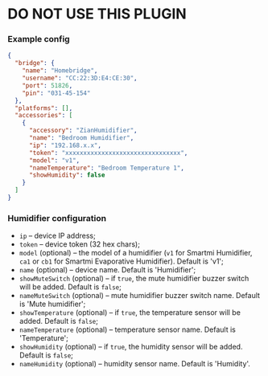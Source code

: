 # DO NOT USE THIS PLUGIN

### Example config

```json
{
  "bridge": {
    "name": "Homebridge",
    "username": "CC:22:3D:E4:CE:30",
    "port": 51826,
    "pin": "031-45-154"
  },
  "platforms": [],
  "accessories": [
    {
      "accessory": "ZianHumidifier",
      "name": "Bedroom Humidifier",
      "ip": "192.168.x.x",
      "token": "xxxxxxxxxxxxxxxxxxxxxxxxxxxxxxxx",
      "model": "v1",
      "nameTemperature": "Bedroom Temperature 1",
      "showHumidity": false
    }
  ]
}
```

### Humidifier configuration

- `ip` – device IP address;
- `token` – device token (32 hex chars);
- `model` (optional) – the model of a humidifier (`v1` for Smartmi Humidifier, `ca1` or `cb1` for Smartmi Evaporative Humidifier). Default is 'v1';
- `name` (optional) – device name. Default is 'Humidifier';
- `showMuteSwitch` (optional) – if `true`, the mute humidifier buzzer switch will be added. Default is `false`;
- `nameMuteSwitch` (optional) – mute humidifier buzzer switch name. Default is 'Mute humidifier';
- `showTemperature` (optional) – if `true`, the temperature sensor will be added. Default is `false`;
- `nameTemperature` (optional) – temperature sensor name. Default is 'Temperature';
- `showHumidity` (optional) – if `true`, the humidity sensor will be added. Default is `false`;
- `nameHumidity` (optional) – humidity sensor name. Default is 'Humidity'.
